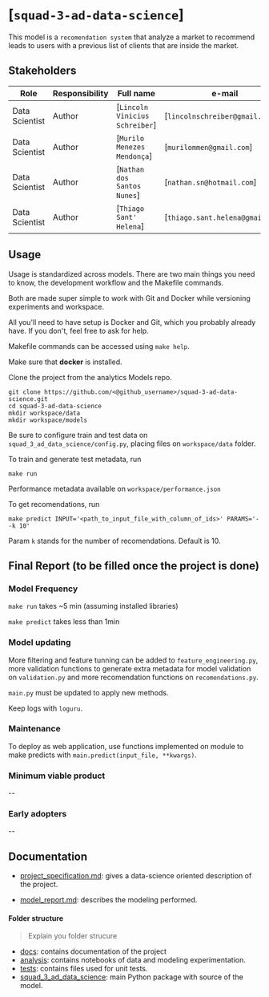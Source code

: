 # [`squad-3-ad-data-science`]

This model is a `recomendation system` that analyze a market to recommend leads to users with a previous list of clients that are inside the market.

## Stakeholders

| Role           | Responsibility | Full name                      | e-mail                           |
| -------------- | -------------- | ------------------------------ | -------------------------------- |
| Data Scientist | Author         | [`Lincoln Vinicius Schreiber`] | [`lincolnschreiber@gmail.com`]   |
| Data Scientist | Author         | [`Murilo Menezes Mendonça`]    | [`murilommen@gmail.com`]         |
| Data Scientist | Author         | [`Nathan dos Santos Nunes`]    | [`nathan.sn@hotmail.com`]        |
| Data Scientist | Author         | [`Thiago Sant' Helena`]        | [`thiago.sant.helena@gmail.com`] |

## Usage

Usage is standardized across models. There are two main things you need to know, the development workflow and the Makefile commands.

Both are made super simple to work with Git and Docker while versioning experiments and workspace.

All you'll need to have setup is Docker and Git, which you probably already have. If you don't, feel free to ask for help.

Makefile commands can be accessed using `make help`.

Make sure that **docker** is installed.

Clone the project from the analytics Models repo.
```
git clone https://github.com/<@github_username>/squad-3-ad-data-science.git
cd squad-3-ad-data-science
mkdir workspace/data
mkdir workspace/models
```

Be sure to configure train and test data on `squad_3_ad_data_science/config.py`, placing files on `workspace/data` folder.

To train and generate test metadata, run 
```
make run
```

Performance metadata available on `workspace/performance.json`

To get recomendations, run
```
make predict INPUT='<path_to_input_file_with_column_of_ids>' PARAMS='--k 10'
```

Param `k` stands for the number of recomendations. Default is 10.


## Final Report (to be filled once the project is done)

### Model Frequency

`make run` takes ~5 min (assuming installed libraries)

`make predict` takes less than 1min


### Model updating

More filtering and feature tunning can be added to `feature_engineering.py`, more validation functions to generate extra metadata for model validation on `validation.py` and more recomendation functions on `recomendations.py`.

`main.py` must be updated to apply new methods.

Keep logs with `loguru`.

### Maintenance

To deploy as web application, use functions implemented on module to make predicts with `main.predict(input_file, **kwargs)`. 

### Minimum viable product

--

### Early adopters

--

## Documentation

* [project_specification.md](./docs/project_specification.md): gives a data-science oriented description of the project.

* [model_report.md](./docs/model_report.md): describes the modeling performed.


#### Folder structure
>Explain you folder strucure

* [docs](./docs): contains documentation of the project
* [analysis](./analysis/): contains notebooks of data and modeling experimentation.
* [tests](./tests/): contains files used for unit tests.
* [squad_3_ad_data_science](./squad_3_ad_data_science/): main Python package with source of the model.
